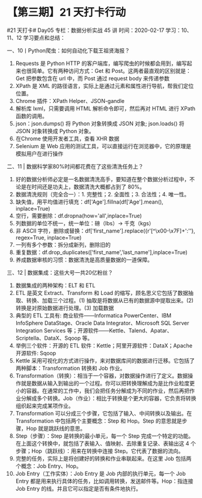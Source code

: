 # 【第三期】21 天打卡行动

#21 天打卡# Day05
专栏：数据分析实战 45 讲
时间：2020-02-17
学习：10、11、12
学习要点和总结：

一、10丨Python爬虫：如何自动化下载王祖贤海报？

1. Requests 是 Python HTTP 的客户端库，编写爬虫的时候都会用到，编写起来也很简单。它有两种访问方式：Get 和 Post。这两者最直观的区别就是：Get 把参数包含在 url 中，而 Post 通过 request body 来传递参数
2. XPath 是 XML 的路径语言，实际上是通过元素和属性进行导航，帮我们定位位置。
3. Chrome 插件：XPath Helper、JSON-gandle
4. 解析库 lxml，只需要调用 HTML 解析命令即可，然后再对 HTML 进行 XPath 函数的调用。
5. json：json.dumps() 将 Python 对象转换成 JSON 对象; json.loads() 将 JSON 对象转换成 Python 对象。
6. 在Chrome 使用开发者工具，查看 XHR 数据
7. Selenium 是 Web 应用的测试工具，可以直接运行在浏览器中，它的原理是模拟用户在进行操作

二、11 | 数据科学家80%时间都花费在了这些清洗任务上？

1. 好的数据分析师必定是一名数据清洗高手，要知道在整个数据分析过程中，不论是在时间还是功夫上，数据清洗大概都占到了 80%。
2. 数据清洗规则（完全合一）：1. 完整性；2. 全面性；3. 合法性；4. 唯一性。
3. 缺失值，用平均值进行填充：df['Age'].fillna(df['Age'].mean(), inplace=True)
4. 空行，需要删除：df.dropna(how='all',inplace=True)
5. 列数据的单位不统一，统一单位：磅（lbs）→ 千克（kgs）
6. 非 ASCII 字符，删除或替换：df['first_name'].replace({r'[^\x00-\x7F]+':''}, regex=True, inplace=True)
7. 一列有多个参数：拆分成新列，删除旧的
8. 重复数据：df.drop_duplicates(['first_name','last_name'],inplace=True)
9. 养成数据审核的习惯：数据清洗是高质量数据的一道保障。


三、12 | 数据集成：这些大号一共20亿粉丝？

1. 数据集成的两种架构：ELT 和 ETL
2. ETL 是英文 Extract、Transform 和 Load 的缩写，顾名思义它包括了数据抽取、转换、加载三个过程。(1) 抽取是将数据从已有的数据源中提取出来。(2) 转换是对原始数据进行处理。(3) 加载数据
3. 典型的 ETL 工具有: 商业软件——Informatica PowerCenter、IBM InfoSphere DataStage、Oracle Data Integrator、Microsoft SQL Server Integration Services 等；开源软件——Kettle、Talend、Apatar、Scriptella、DataX、Sqoop 等。
4. 举例三个软件：开源的 ETL 软件：Kettle；阿里开源软件：DataX；Apache 开源软件: Sqoop
5. Kettle 采用可视化的方式进行操作，来对数据库间的数据进行迁移。它包括了两种脚本：Transformation 转换和 Job 作业。
6. Transformation（转换）：相当于一个容器，对数据操作进行了定义。数据操作就是数据从输入到输出的一个过程。你可以把转换理解成为是比作业粒度更小的容器。在通常的工作中，我们会把任务分解成为不同的作业，然后再把作业分解成多个转换。Job（作业）：相比于转换是个更大的容器，它负责将转换组织起来完成某项作业。
7. Transformation 可以分成三个步骤，它包括了输入、中间转换以及输出。在 Transformation 中包括两个主要概念：Step 和 Hop。Step 的意思就是步骤，Hop 就是跳跃线的意思。
8. Step（步骤）：Step 是转换的最小单元，每一个 Step 完成一个特定的功能。在上面这个转换中，就包括了表输入、值映射、去除重复记录、表输出这 4 个步骤；Hop（跳跃线）：用来在转换中连接 Step。它代表了数据的流向。
9. 完整的任务，实际上是将创建好的转换和作业串联起来。在这里 Job 包括两个概念：Job Entry、Hop。
10. Job Entry（工作实体）：Job Entry 是 Job 内部的执行单元，每一个 Job Entry 都是用来执行具体的任务，比如调用转换，发送邮件等。Hop：指连接 Job Entry 的线。并且它可以指定是否有条件地执行。
